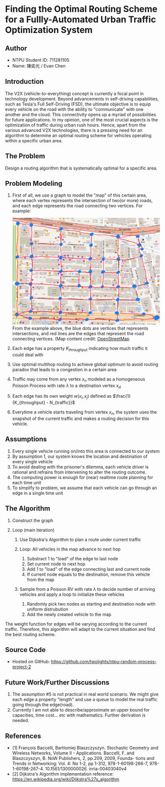 # Finding the Optimal Routing Scheme for a Fullly-Automated Urban Traffic Optimization System

## Author

* NTPU Student ID: 711281105
* Name: 陳奕光 / Evan Chen

## Introduction

The V2X (vehicle-to-everything) concept is currently a focal point in technology development. Beyond advancements in self-driving capabilities, such as Tesla's Full Self-Driving (FSD), the ultimate objective is to equip every vehicle on the road with the ability to "communicate" with one another and the cloud. This connectivity opens up a myriad of possibilities for future applications. In my opinion, one of the most crucial aspects is the optimization of traffic during urban rush hours. Hence, apart from the various advanced V2X technologies, there is a pressing need for an algorithm to determine an optimal routing scheme for vehicles operating within a specific urban area.


## The Problem

Design a routing algorithm that is systematically optimal for a specific area.


## Problem Modeling

1. First of all, we use a graph to model the "map" of this certain area, where each vertex represents the intersection of two(or more) roads, and each edge represents the road connecting two vertices. For example:

     ![Map-as-Graph Example](https://github.com/twolights/ntpu-random-process-project-2/blob/main/docs/maps-as-graph.jpg)
     From the example above, the blue dots are vertices that represents intersections, and red lines are the edges that represent the road connecting vertices.
     (Map content credit: [OpenStreetMap](https://openstreetmap.org/)

2. Each edge has a property $K_{throughput}$ indicating how much traffic it could deal with
3. Use optimal multihop routing to achieve global optimum to avoid routing paradox that leads to a congestion in a certain area
4. Traffic may come from any vertex $x_n$ modeled as a homogeneous Poisson Process with rate $\lambda$ to a destination vertex $x_d$
5. Each edge has its own weight $w(x_i, x_j)$ defined as $\frac{1}{K_{throughput} - N_{traffic}}$
6. Everytime a vehicle starts traveling from vertex $x_n$, the system uses the snapshot of the current traffic and makes a routing decision for this vehicle.

## Assumptions

1. Every single vehicle running on/into this area is connected to our system
2. By assumption 1, our system knows the location and destination of every single vehicle
3. To avoid dealing with the prisoner's dilemma, each vehicle driver is rational and refrains from intervening to alter the routing outcome.
4. The computing power is enough for (near) realtime route planning for each time unit
5. To simplify to problem, we assume that each vehicle can go through an edge in a single time unit

## The Algorithm

1. Construct the graph
2. Loop (main iteration)

     1. Use Dijkstra's Algorithm to plan a route under current traffic
     2. Loop: All vehicles in the map advance to next hop

          1. Substract 1 to "load" of the edge to last node
          2. Set current node to next hop
          3. Add 1 to "load" of the edge connecting last and current node
          4. If current node equals to the destination, remove this vehicle from the map

     2. Sample from a Poisson RV with rate $\lambda$ to decide number of arriving vehicles and apply a loop to initialize these vehicles

          1. Randomly pick two nodes as starting and destination node with uniform distrubution
          2. Add the newly created vehicle to the map

The weight function for edges will be varying according to the current traffic. Therefore, this algorithm will adapt to the current situation and find the best routing scheme.


## Source Code

* Hosted on GitHub: https://github.com/twolights/ntpu-random-process-project-2

## Future Work/Further Discussions

1. The assumption #5 is not practical in real world scenario. We might give each edge a property "length" and use a queue to model the real traffic going through the edge(road).
2. Currently I am not able to describe/approximate an upper bound for capacities, time cost... etc with mathematics. Further derivation is needed.

## References

* [1] François Baccelli, Bartlomiej Blaszczyszyn. Stochastic Geometry and Wireless Networks, Volume II - Applications. Baccelli, F. and Blaszczyszyn, B. NoW Publishers, 2, pp.209, 2009, Founda- tions and Trends in Networking: Vol. 4: No 1-2, pp 1-312, 978-1-60198-266-7, 978-1-60198-267-4. 10.1561/1300000026. inria-00403040v4
* [2] Dijkstra's Algorithm implementation reference: https://en.wikipedia.org/wiki/Dijkstra%27s_algorithm
